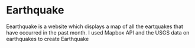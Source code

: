 # Earthquake

Eearthquake is a website which displays a map of all the eartquakes that have occurred in the past month. I used Mapbox API and the USGS data on earthquakes to create Earthquake
